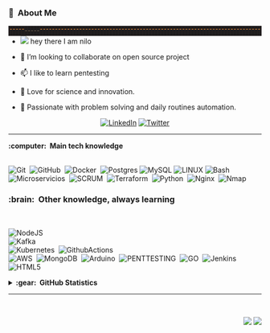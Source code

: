 

<!---
nilofe/nilofe is a ✨ special ✨ repository because its `README.md` (this file) appears on your GitHub profile.
You can click the Preview link to take a look at your changes.
--->
 ### :space_invader: &nbsp;About Me 
  
  <img align="right" alt="" src="https://github.com/nilofe/nilofe/blob/main/def.jpg?raw=true" width="1200" height="20" />



  
  - <img src="https://media.giphy.com/media/hvRJCLFzcasrR4ia7z/giphy.gif" width="25px"> hey there I am nilo

  
  - 💞️ I’m looking to collaborate on open source project
  
  - 📫 I like to learn pentesting


  - :seedling:&nbsp;Love for science and innovation.

  - :heartbeat:&nbsp;Passionate with problem solving and daily routines automation.



<p align="center">
<!--  <img align="left" alt="nilofe | Twitter" width="25px" src="https://raw.githubusercontent.com/peterthehan/peterthehan/master/assets/twitter.svg" /></a>
  <a href="https://www.linkedin.com/en/felipepyg/">
  <img align="left" alt="LinkedIN de nilofe" width="22px" src="https://raw.githubusercontent.com/peterthehan/peterthehan/master/assets/linkedin.svg" />
</a> -->
<a href="https://www.linkedin.com/in/felipepyg"><img alt="LinkedIn" height="32" width="32" src="https://raw.githubusercontent.com/peterthehan/peterthehan/master/assets/linkedin.svg"></a> 
 <a href="https://twitter.com/_flipe_"><img alt="Twitter" height="32" width="32" src="https://raw.githubusercontent.com/peterthehan/peterthehan/master/assets/twitter.svg"></a>


  
<!-- cv 
  <a href="http://lattes.cnpq.br/5511556848445955"><img src="" />
  -->
  </a>
</p>

<hr/>


  <summary><b>:computer: &nbsp;Main tech knowledge</b></summary>
  <br/>

![Git](https://img.shields.io/badge/GIT-%23F05033.svg?&style=flat&logo=git&logoColor=white)&nbsp;
![GitHub](https://img.shields.io/badge/GITHUB-%23121011.svg?&style=flat&logo=github&logoColor=white)&nbsp;
![Docker](https://img.shields.io/badge/DOCKER-2496ED.svg?&style=flat&logo=docker&logoColor=white)&nbsp;
![Postgres](https://img.shields.io/badge/POSTGRES-%23316192.svg?&style=flat&logo=postgresql&logoColor=white)
![MySQL](https://img.shields.io/badge/Mysql-4479A1.svg?&style=flat&logo=mysqldb&logoColor=white)
![LINUX](https://img.shields.io/badge/LINUX-FCC624?style=flat-square&logo=linux&logoColor=black)
![Bash](https://img.shields.io/badge/BASH-007ACC.svg?&style=flat&logo=bash)&nbsp;
![Microservicios](https://img.shields.io/badge/MICROSERVICIOS-888888.svg?&style=flat&logoColor=white)&nbsp;
![SCRUM](https://img.shields.io/badge/SCRUM-6DB33F.svg?&style=flat&logo=ddd&logoColor=white)&nbsp;
![Terraform](https://img.shields.io/badge/TERRAFORM-%23121011.svg?&style=flat&logo=terraform&logoColor=white)&nbsp;
![Python](https://img.shields.io/badge/PYTHON-3776AB.svg?&style=flat&logo=python&logoColor=white)&nbsp;
![Nginx](https://img.shields.io/badge/NGINX-269539.svg?&style=flat&logo=nginx&logoColor=white)&nbsp;
![Nmap](https://img.shields.io/badge/NMAP-%23121011.svg?&style=flat&logo=nmap&logoColor=white)&nbsp;




 <summary><h3><b>:brain: &nbsp;Other knowledge, always learning</b></h3></summary>
  <br/>

![NodeJS](https://img.shields.io/badge/NODEJS-339933.svg?&style=flat&logo=node.js&logoColor=white)&nbsp;\
![Kafka](https://img.shields.io/badge/APACHE%20KAFKA-231F20.svg?&style=flat&logo=apache-kafka&logoColor=white)&nbsp;\
![Kubernetes](https://img.shields.io/badge/KUBERNETES-326CE5.svg?&style=flat&logo=kubernetes&logoColor=white)&nbsp;
![GithubActions](https://img.shields.io/badge/GITHUB%20ACTIONS-2088FF.svg?&style=flat&logo=github-actions&logoColor=white)&nbsp;\
![AWS](https://img.shields.io/badge/AMAZON%20AWS-232F3E.svg?&style=flat&logo=amazon-aws&logoColor=white)&nbsp;
![MongoDB](https://img.shields.io/badge/MONGODB-47A248.svg?&style=flat&logo=mongodb&logoColor=white)&nbsp;
![Arduino](https://img.shields.io/badge/ARDUINO-00979D.svg?&style=flat&logo=arduino&logoColor=white)&nbsp;
![PENTTESTING](https://img.shields.io/badge/PenTesting-CC6699.svg?&style=flat&logo=pentesting&logoColor=white)&nbsp;
![GO](https://img.shields.io/badge/GO-31A8FF.svg?&style=flat&logo=go&logoColor=white)&nbsp;
![Jenkins](https://img.shields.io/badge/Jenkins-%23121011.svg?&style=flat&logo=jenkins&logoColor=white)&nbsp;
![HTML5](https://img.shields.io/badge/HTML5-E34F26.svg?&style=flat&logo=html5&logoColor=white)&nbsp;





<details>
  <summary><b>:gear: &nbsp;GitHub Statistics</b></summary>
  <br/>
    <p align="center">
        <img height="137px" src="https://github-readme-streak-stats.herokuapp.com/?user=nilofe&hide_border=true&theme=nightowl" />
    </p>
    <p align="center">
         <img height="137px" src="https://github-readme-stats.vercel.app/api/top-langs/?username=nilofe&hide=html&hide_title=true&hide_border=true&layout=compact&langs_count=8&theme=nightowl" />
    </p>
</details>

<hr/>
<br/>

<p align="right">
<img src="https://komarev.com/ghpvc/?username=nilofe&style=plastic&label=Views"><img>
<img src="https://badges.pufler.dev/visits/nilofe/nilofe?color=black&logo=github" />
</p>
